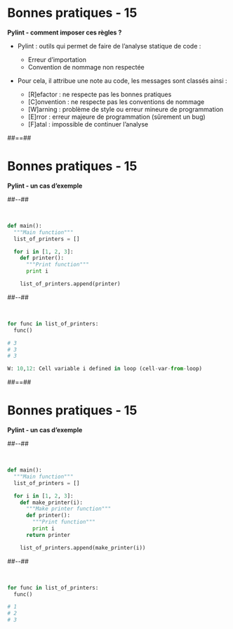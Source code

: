 <!-- .slide: -->

# Bonnes pratiques - 15

**Pylint - comment imposer ces règles ?**

* Pylint : outils qui permet de faire de l’analyse statique de code :
  * Erreur d’importation
  * Convention de nommage non respectée

* Pour cela, il attribue une note au code, les messages sont classés ainsi :
  * [R]efactor : ne respecte pas les bonnes pratiques
  * [C]onvention : ne respecte pas les conventions de nommage
  * [W]arning : problème de style ou erreur mineure de programmation
  * [E]rror : erreur majeure de programmation (sûrement un bug)
  * [F]atal : impossible de continuer l’analyse

##==##
<!-- .slide: class="with-code two-column-layout" -->

# Bonnes pratiques - 15

**Pylint - un cas d’exemple**

##--##

<br>

```python
def main():
  """Main function"""
  list_of_printers = []

  for i in [1, 2, 3]:
    def printer():
      """Print function"""
      print i

    list_of_printers.append(printer)
```

##--##

<br>

```python
for func in list_of_printers:
  func()

# 3
# 3
# 3

W: 10,12: Cell variable i defined in loop (cell-var-from-loop)
```

##==##
<!-- .slide: class="with-code two-column-layout" -->

# Bonnes pratiques - 15

**Pylint - un cas d’exemple**

##--##

<br>

```python
def main():
  """Main function"""
  list_of_printers = []

  for i in [1, 2, 3]:
    def make_printer(i):
      """Make printer function"""
      def printer():
        """Print function"""
        print i
      return printer

    list_of_printers.append(make_printer(i))
```

##--##

<br>

```python
for func in list_of_printers:
  func()

# 1
# 2
# 3
```
